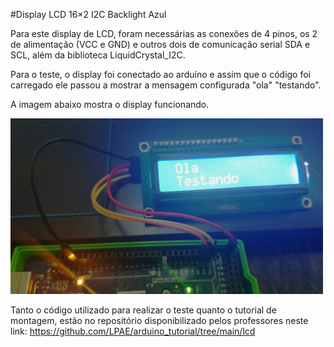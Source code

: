 #Display LCD 16×2 I2C Backlight Azul

Para este display de LCD, foram necessárias as conexões de 4 pinos, os 2 de alimentação (VCC e GND) e outros dois de comunicação serial SDA e SCL, além da biblioteca LiquidCrystal_I2C.

Para o teste, o display foi conectado ao arduíno e assim que o código foi carregado ele passou a mostrar a mensagem configurada "ola" "testando".

A imagem abaixo mostra o display funcionando.

<img src = "display_lcd.jpeg" alt = "Display" width = "500" />


Tanto o código utilizado para realizar o teste quanto o tutorial de montagem, estão no repositório disponibilizado pelos professores neste link:
<https://github.com/LPAE/arduino_tutorial/tree/main/lcd>
